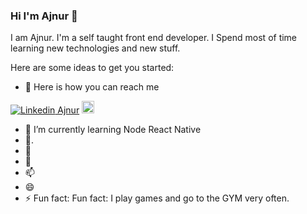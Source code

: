 ### Hi I'm Ajnur 👋


I am Ajnur. I'm a self taught front end developer. I Spend most of time learning new technologies and new stuff.

Here are some ideas to get you started:

- 🔭 Here is how you can reach me
 
[![Linkedin](https://i.stack.imgur.com/gVE0j.png) Ajnur](https://linkedin.com/in/ajnur-radovic)
<a href='mailto:ajnurradovic1@gmail.com'>
<img src='https://findicons.com/files/icons/1696/once/48/mail.png' style="height:20px; width:20px;"/>
</a>

- 🌱 I’m currently learning Node React Native 
- 👯.
- 🤔 
- 💬 
- 📫
- 😄 
- ⚡ Fun fact:  Fun fact: I play games and go to the GYM very often.

